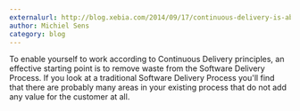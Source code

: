 ```yaml
---
externalurl: http://blog.xebia.com/2014/09/17/continuous-delivery-is-about-removing-waste-from-the-software-delivery-pipeline
author: Michiel Sens
category: blog
---
```

To enable yourself to work according to Continuous Delivery principles, an effective starting point is to remove waste from the Software Delivery Process. If you look at a traditional Software Delivery Process you'll find that there are probably many areas in your existing process that do not add any value for the customer at all.

